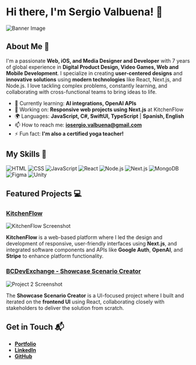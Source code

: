 # Hi there, I'm Sergio Valbuena! 👋

![Banner Image](your_banner_image_url_here)

## About Me 🚀

I'm a passionate **Web, iOS, and Media Designer and Developer** with 7 years of global experience in **Digital Product Design, Video Games, Web and Mobile Development**. I specialize in creating **user-centered designs** and **innovative solutions** using **modern technologies** like React, Next.js, and Node.js. I love tackling complex problems, constantly learning, and collaborating with cross-functional teams to bring ideas to life.

- 🌱 Currently learning: **AI integrations, OpenAI APIs**
- 🔭 Working on: **Responsive web projects using Next.js** at KitchenFlow
- 🌍 Languages: **JavaScript, C#, SwiftUI, TypeScript** | **Spanish, English**
- 📫 How to reach me: **iosergio.valbuena@gmail.com**
- ⚡ Fun fact: **I'm also a certified yoga teacher!**

## My Skills 🧠

![HTML](https://img.shields.io/badge/-HTML-E34F26?style=flat-square&logo=html5&logoColor=white)
![CSS](https://img.shields.io/badge/-CSS-1572B6?style=flat-square&logo=css3&logoColor=white)
![JavaScript](https://img.shields.io/badge/-JavaScript-F7DF1E?style=flat-square&logo=javascript&logoColor=black)
![React](https://img.shields.io/badge/-React-61DAFB?style=flat-square&logo=react&logoColor=black)
![Node.js](https://img.shields.io/badge/-Node.js-339933?style=flat-square&logo=node.js&logoColor=white)
![Next.js](https://img.shields.io/badge/-Next.js-000000?style=flat-square&logo=next.js&logoColor=white)
![MongoDB](https://img.shields.io/badge/-MongoDB-47A248?style=flat-square&logo=mongodb&logoColor=white)
![Figma](https://img.shields.io/badge/-Figma-F24E1E?style=flat-square&logo=figma&logoColor=white)
![Unity](https://img.shields.io/badge/-Unity-000000?style=flat-square&logo=unity&logoColor=white)

## Featured Projects 💻

### [KitchenFlow](https://sergiovalbuenaportafolio.vercel.app/)

![KitchenFlow Screenshot](project_1_screenshot_url)

**KitchenFlow** is a web-based platform where I led the design and development of responsive, user-friendly interfaces using **Next.js**, and integrated software components and APIs like **Google Auth**, **OpenAI**, and **Stripe** to enhance platform functionality.

### [BCDevExchange - Showcase Scenario Creator](https://sergiovalbuenaportafolio.vercel.app/)

![Project 2 Screenshot](project_2_screenshot_url)

The **Showcase Scenario Creator** is a UI-focused project where I built and iterated on the **frontend UI** using React, collaborating closely with stakeholders to deliver the solution from scratch.

## Get in Touch 📬

- **[Portfolio](https://sergiovalbuenaportafolio.vercel.app/)**
- **[LinkedIn](https://www.linkedin.com/in/sergio-valbuena/)**
- **[GitHub](https://github.com/sergiovalbuena)**



<!--
**sergiovalbuena/sergiovalbuena** is a ✨ _special_ ✨ repository because its `README.md` (this file) appears on your GitHub profile.

Here are some ideas to get you started:

- 🔭 I’m currently working on ...
- 🌱 I’m currently learning ...
- 👯 I’m looking to collaborate on ...
- 🤔 I’m looking for help with ...
- 💬 Ask me about ...
- 📫 How to reach me: ...
- 😄 Pronouns: ...
- ⚡ Fun fact: ...
-->
